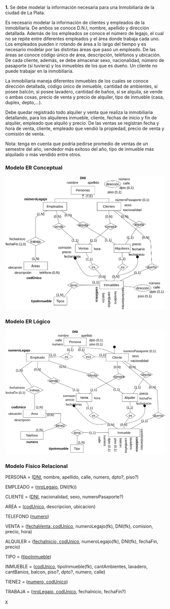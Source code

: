 **1.** Se debe modelar la información necesaria para una Inmobiliaria de la ciudad de La Plata. 

Es necesario modelar la información de clientes y empleados de la inmobiliaria. De ambos se conoce D.N.I, nombre, apellido y dirección detallada. Además de los empleados se conoce el número de legajo, el cual no se repite entre diferentes empleados y el área donde trabaja cada uno. Los empleados pueden ir rotando de área a lo largo del tiempo y es necesario modelar por las distintas áreas que pasó un empleado. De las áreas se conoce código único de área, descripción, teléfonos y ubicación. De cada cliente, además, se debe almacenar sexo, nacionalidad, número de pasaporte (si tuviera) y los inmuebles de los que es dueño. Un cliente no puede trabajar en la inmobiliaria.

La inmobiliaria maneja diferentes inmuebles de los cuales se conoce dirección detallada, código único de inmueble, cantidad de ambientes, si posee balcón, si posee lavadero, cantidad de baños, si se alquila, se vende o ambas cosas, precio de venta y precio de alquiler, tipo de inmueble (casa, duplex, depto,...). 

Debe quedar registrado todo alquiler y venta que realiza la inmobiliaria detallando, para los alquileres inmueble, cliente, fechas de inicio y fin de alquiler, empleado que alquiló y precio.
De las ventas se registran fecha y hora de venta, cliente, empleado que vendió la propiedad, precio de venta y comisión de venta. 

Nota: tenga en cuenta que podría pedirse promedio de ventas de un semestre del año, vendedor más exitoso del año, tipo de inmueble más alquilado o más vendido entre otros.

### Modelo ER Conceptual
![ejercicio1_Conceptual](../Practica2/drawios-png/ejercicio01P2_Conceptual.drawio.png)

### Modelo ER Lógico
![ejercicio1_Lógico](../Practica2/drawios-png/ejercicio01P2_Logico.drawio.png)

### Modelo Físico Relacional

PERSONA = (<u>DNI</u>, nombre, apellido, calle, numero, dpto?, piso?)

EMPLEADO = (<u>nroLegajo</u>, DNI(fk))

CLIENTE = (<u>DNI</u>, nacionalidad, sexo, numeroPasaporte?)

AREA = (<u>codUnico</u>, descripcion, ubicacion)

TELEFONO (<u>numero</u>)

VENTA = (<u>fechaVenta, codUnico</u>, numeroLegajo(fk), DNI(fk), comision, precio, hora)

ALQUILER = (<u>fechaInicio, codUnico</u>, numeroLegajo(fk), DNI(fk), fechaFin, precio)

TIPO = (<u>tipoInmueble</u>)

INMUEBLE = (<u>codUnico</u>, tipoInmueble(fk), cantAmbientes, lavadero, cantBanios, balcon, piso?, dpto?, numero, calle)

TIENE2 = (<u>numero, codUnico</u>)

TRABAJA = (<u>nroLegajo, codUnico</u>, fechaInicio, fechaFin?)

<u>x</u>


